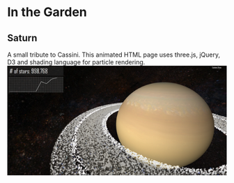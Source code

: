 # In the Garden

## Saturn
A small tribute to Cassini. This animated HTML page uses three.js, jQuery, D3 and shading language for particle rendering.
![Cassini](../imgs/screens/cassini.png)
